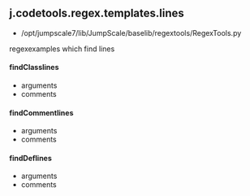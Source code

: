 ## j.codetools.regex.templates.lines

- /opt/jumpscale7/lib/JumpScale/baselib/regextools/RegexTools.py

regexexamples which find lines

#### findClasslines 
- arguments
- comments
    

#### findCommentlines 
- arguments
- comments
    

#### findDeflines 
- arguments
- comments
    

